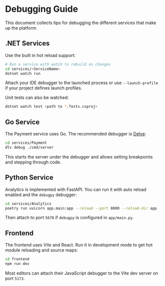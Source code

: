 # Debugging Guide

This document collects tips for debugging the different services that make up the platform.

## .NET Services

Use the built in hot reload support:

```bash
# Run a service with watch to rebuild on changes
cd services/<ServiceName>
dotnet watch run
```

Attach your IDE debugger to the launched process or use `--launch-profile` if your project defines launch profiles.

Unit tests can also be watched:

```bash
dotnet watch test <path to *.Tests.csproj>
```

## Go Service

The Payment service uses Go. The recommended debugger is [Delve](https://github.com/go-delve/delve):

```bash
cd services/Payment
dlv debug ./cmd/server
```

This starts the server under the debugger and allows setting breakpoints and stepping through code.

## Python Service

Analytics is implemented with FastAPI. You can run it with auto reload enabled and the `debugpy` debugger:

```bash
cd services/Analytics
poetry run uvicorn app.main:app --reload --port 8000 --reload-dir app --workers 1
```

Then attach to port `5678` if `debugpy` is configured in `app/main.py`.

## Frontend

The frontend uses Vite and React. Run it in development mode to get hot module reloading and source maps:

```bash
cd frontend
npm run dev
```

Most editors can attach their JavaScript debugger to the Vite dev server on port `5173`.

